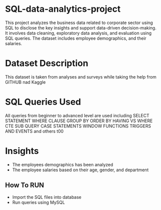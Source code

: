 # SQL-data-analytics-project
This project analyzes the business data related to corporate sector using SQL to disclose the key insights and support data-driven decision-making. It involves data cleaning, exploratory data analysis, and evaluation using SQL queries. The dataset includes employee demographics, and their salaries. 

# Dataset Description
This dataset is taken from analyses and surveys while taking the help from GITHUB nad Kaggle

# SQL Queries Used 
   All queries from beginner to advanced level are used including
   SELECT STATEMENT
   WHERE CLAUSE
   GROUP BY 
   ORDER BY
   HAVING VS WHERE 
   CTE
   SUB QUERY
   CASE STATEMENTS
   WINDOW FUNCTIONS
   TRIGGERS AND EVENTS
   and others t00

# Insights 
  - The employees demographics has been analyzed
  - The employee salaries based on their age, gender, and department

## How To RUN
   - Import the SQL files into database
   - Run queries using MySQL
     

    
